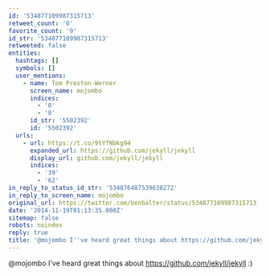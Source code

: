 ```yaml
---
id: '534877109987315713'
retweet_count: '0'
favorite_count: '9'
id_str: '534877109987315713'
retweeted: false
entities:
  hashtags: []
  symbols: []
  user_mentions:
    - name: Tom Preston-Werner
      screen_name: mojombo
      indices:
        - '0'
        - '8'
      id_str: '5502392'
      id: '5502392'
  urls:
    - url: https://t.co/9tYfNbkg94
      expanded_url: https://github.com/jekyll/jekyll
      display_url: github.com/jekyll/jekyll
      indices:
        - '39'
        - '62'
in_reply_to_status_id_str: '534876487539638272'
in_reply_to_screen_name: mojombo
original_url: https://twitter.com/benbalter/status/534877109987315713
date: '2014-11-19T01:13:35.000Z'
sitemap: false
robots: noindex
reply: true
title: '@mojombo I''ve heard great things about https://github.com/jekyll/jekyll :)'
---
```


@mojombo I've heard great things about https://github.com/jekyll/jekyll :)